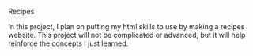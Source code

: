 Recipes

In this project, I plan on putting my html skills to use by making a recipes website. This project will not be complicated or advanced, but it will help reinforce the concepts I just learned.